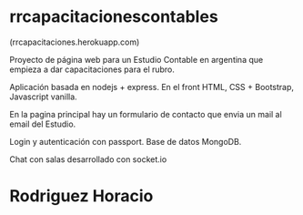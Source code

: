 # rrcapacitacionescontables

(rrcapacitaciones.herokuapp.com)

Proyecto de página web para un Estudio Contable en argentina que empieza a dar capacitaciones para el rubro.

Aplicación basada en nodejs + express. En el front HTML, CSS + Bootstrap, Javascript vanilla.

En la pagina principal hay un formulario de contacto que envia un mail al email del Estudio.

Login y autenticación con passport. Base de datos MongoDB.

Chat con salas desarrollado con socket.io

# Rodriguez Horacio

